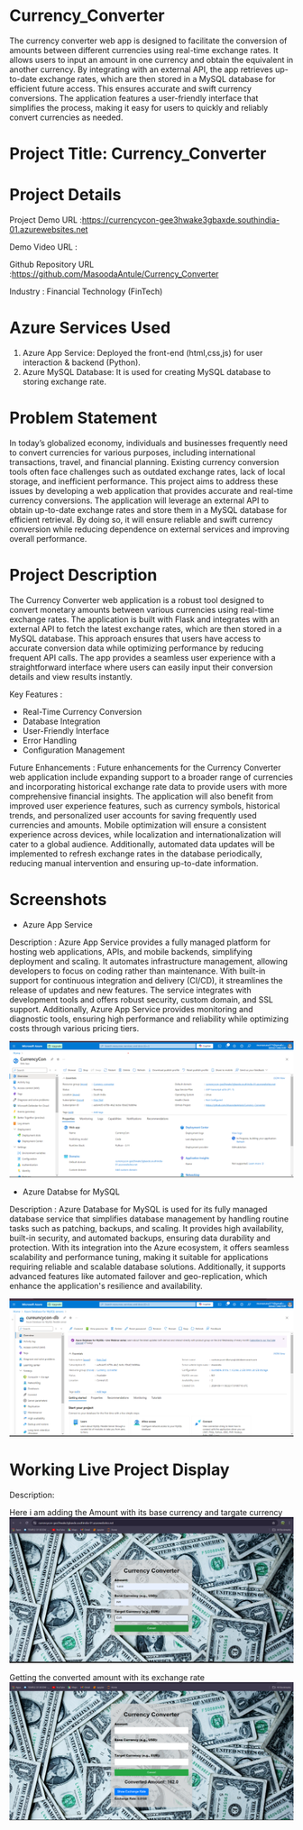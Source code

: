 # Currency_Converter
The currency converter web app is designed to facilitate the conversion of amounts between different currencies using real-time exchange rates. It allows users to input an amount in one currency and obtain the equivalent in another currency. By integrating with an external API, the app retrieves up-to-date exchange rates, which are then stored in a MySQL database for efficient future access. This ensures accurate and swift currency conversions. The application features a user-friendly interface that simplifies the process, making it easy for users to quickly and reliably convert currencies as needed.
# Project Title: Currency_Converter
# Project Details
Project Demo URL :https://currencycon-gee3hwake3gbaxde.southindia-01.azurewebsites.net

Demo Video URL :

Github Repository URL :https://github.com/MasoodaAntule/Currency_Converter

Industry : Financial Technology (FinTech)
# Azure Services Used
1. Azure App Service:
Deployed the front-end (html,css,js) for user interaction & backend (Python).
2. Azure MySQL Database:
It is used for creating MySQL database to storing exchange rate.
# Problem Statement
In today’s globalized economy, individuals and businesses frequently need to convert currencies for various purposes, including international transactions, travel, and financial planning. Existing currency conversion tools often face challenges such as outdated exchange rates, lack of local storage, and inefficient performance. This project aims to address these issues by developing a web application that provides accurate and real-time currency conversions. The application will leverage an external API to obtain up-to-date exchange rates and store them in a MySQL database for efficient retrieval. By doing so, it will ensure reliable and swift currency conversion while reducing dependence on external services and improving overall performance.
# Project Description
The Currency Converter web application is a robust tool designed to convert monetary amounts between various currencies using real-time exchange rates. The application is built with Flask and integrates with an external API to fetch the latest exchange rates, which are then stored in a MySQL database. This approach ensures that users have access to accurate conversion data while optimizing performance by reducing frequent API calls. The app provides a seamless user experience with a straightforward interface where users can easily input their conversion details and view results instantly.

Key Features :
+ Real-Time Currency Conversion
+ Database Integration
+ User-Friendly Interface
+ Error Handling
+ Configuration Management

Future Enhancements :
Future enhancements for the Currency Converter web application include expanding support to a broader range of currencies and incorporating historical exchange rate data to provide users with more comprehensive financial insights. The application will also benefit from improved user experience features, such as currency symbols, historical trends, and personalized user accounts for saving frequently used currencies and amounts. Mobile optimization will ensure a consistent experience across devices, while localization and internationalization will cater to a global audience. Additionally, automated data updates will be implemented to refresh exchange rates in the database periodically, reducing manual intervention and ensuring up-to-date information.

# Screenshots
- Azure App Service

Description : 
Azure App Service provides a fully managed platform for hosting web applications, APIs, and mobile backends, simplifying deployment and scaling. It automates infrastructure management, allowing developers to focus on coding rather than maintenance. With built-in support for continuous integration and delivery (CI/CD), it streamlines the release of updates and new features. The service integrates with development tools and offers robust security, custom domain, and SSL support. Additionally, Azure App Service provides monitoring and diagnostic tools, ensuring high performance and reliability while optimizing costs through various pricing tiers.

![Screenshot](https://github.com/MasoodaAntule/Currency_Converter/blob/main/screenshorts/Screenshot%202024-09-11%20173606.png)

- Azure Databse for MySQL

Description :
Azure Database for MySQL is used for its fully managed database service that simplifies database management by handling routine tasks such as patching, backups, and scaling. It provides high availability, built-in security, and automated backups, ensuring data durability and protection. With its integration into the Azure ecosystem, it offers seamless scalability and performance tuning, making it suitable for applications requiring reliable and scalable database solutions. Additionally, it supports advanced features like automated failover and geo-replication, which enhance the application's resilience and availability.

![Screenshot](https://github.com/MasoodaAntule/Currency_Converter/blob/main/screenshorts/Screenshot%202024-09-11%20174915.png)

# Working Live Project Display
Description:

Here i am adding the Amount with its base currency and targate currency
![Screenshot](https://github.com/MasoodaAntule/Currency_Converter/blob/main/screenshorts/Screenshot%202024-09-11%20180524.png)

Getting the converted amount with its exchange rate 
![Screenshot](https://github.com/MasoodaAntule/Currency_Converter/blob/main/screenshorts/Screenshot%202024-09-11%20180702.png)

